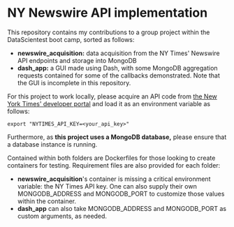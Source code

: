 # NY Newswire API implementation

This repository contains my contributions to a group project within the DataScientest boot camp, sorted as follows:

* **newswire_acquisition:** data acquisition from the NY Times' Newswire API endpoints and storage into MongoDB
* **dash_app:** a GUI made using Dash, with some MongoDB aggregation requests contained for some of the callbacks demonstrated. Note that the GUI is incomplete in this repository.

For this project to work locally, please acquire an API code from [the New York Times' developer portal](https://developer.nytimes.com/) and load it as an environment variable as follows:

~~~
export "NYTIMES_API_KEY=<your_api_key>"
~~~

Furthermore, as **this project uses a MongoDB database,** please ensure that a database instance is running.

Contained within both folders are Dockerfiles for those looking to create containers for testing. Requirement files are also provided for each folder:

* **newswire_acquisition**'s container is missing a critical environment variable: the NY Times API key. One can also supply their own MONGODB_ADDRESS and MONGODB_PORT to customize those values within the container.
* **dash_app** can also take MONGODB_ADDRESS and MONGODB_PORT as custom arguments, as needed.



